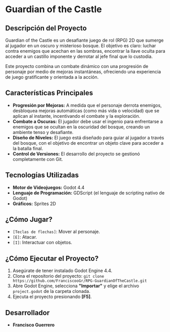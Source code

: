 # Guardian of the Castle

## Descripción del Proyecto

Guardian of the Castle es un desafiante juego de rol (RPG) 2D que sumerge al jugador en un oscuro y misterioso bosque. El objetivo es claro: luchar contra enemigos que acechan en las sombras, encontrar la llave oculta para acceder a un castillo imponente y derrotar al jefe final que lo custodia.

Este proyecto combina un combate dinámico con una progresión de personaje por medio de mejoras instantáneas, ofreciendo una experiencia de juego gratificante y orientada a la acción.

## Características Principales

* **Progresión por Mejoras:** A medida que el personaje derrota enemigos, desbloquea mejoras automáticas (como más vida o velocidad) que se aplican al instante, incentivando el combate y la exploración.
* **Combate a Oscuras:** El jugador debe usar el ingenio para enfrentarse a enemigos que se ocultan en la oscuridad del bosque, creando un ambiente tenso y desafiante.
* **Diseño de Niveles:** El juego está diseñado para guiar al jugador a través del bosque, con el objetivo de encontrar un objeto clave para acceder a la batalla final.
* **Control de Versiones:** El desarrollo del proyecto se gestionó completamente con Git.

## Tecnologías Utilizadas

* **Motor de Videojuegos:** Godot 4.4
* **Lenguaje de Programación:** GDScript (el lenguaje de scripting nativo de Godot)
* **Gráficos:** Sprites 2D

## ¿Cómo Jugar?

* `[Teclas de flechas]`: Mover al personaje.
* `[E]`: Atacar.
* `[I]`: Interactuar con objetos.

## ¿Cómo Ejecutar el Proyecto?

1.  Asegúrate de tener instalado Godot Engine 4.4.
2.  Clona el repositorio del proyecto:
    `git clone https://github.com/FranciscooGr/RPG-GuardianOfTheCastle.git`
3.  Abre Godot Engine, selecciona **"Importar"** y elige el archivo `project.godot` de la carpeta clonada.
4.  Ejecuta el proyecto presionando **[F5]**.

## Desarrollador

* **Francisco Guerrero**
